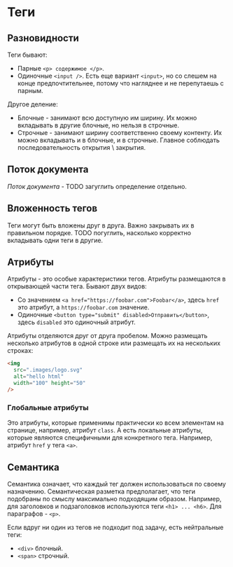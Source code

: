 # Теги

## Разновидности

Теги бывают:

* Парные `<p> содержимое </p>`.
* Одиночные `<input />`. Есть еще вариант `<input>`, но со слешем на конце предпочтительнее, потому что нагляднее и не перепутаешь с парным.

Другое деление:

* Блочные - занимают всю доступную им ширину. Их можно вкладывать в другие блочные, но нельзя в строчные.
* Строчные - занимают ширину соответственно своему контенту. Их можно вкладывать и в блочные, и в строчные. Главное соблюдать последовательность открытия \ закрытия.

## Поток документа

*Поток документа* - TODO загуглить определение отдельно.

## Вложенность тегов

Теги могут быть вложены друг в друга. Важно закрывать их в правильном порядке. TODO погуглить, насколько корректно вкладывать одни теги в другие.

## Атрибуты

Атрибуты - это особые характеристики тегов. Атрибуты размещаются в открывающей части тега. Бывают двух видов:

* Со значением `<a href="https://foobar.com">Foobar</a>`, здесь `href` это атрибут, а `https://foobar.com` значение.
* Одиночные `<button type="submit" disabled>Отправить</button>`, здесь `disabled` это одиночный атрибут.

Атрибуты отделяются друг от друга пробелом. Можно размещать несколько атрибутов в одной строке или размещать их на нескольких строках:

```html
<img
  src=".images/logo.svg"
  alt="hello html"
  width="100" height="50"
/>
```

### Глобальные атрибуты

Это атрибуты, которые применимы практически ко всем элементам на странице, например, атрибут `class`. А есть локальные атрибуты, которые являются специфичными для конкретного тега. Например, атрибут `href` у тега `<a>`.

## Семантика

Семантика означает, что каждый тег должен использоваться по своему назначению. Семантическая разметка предполагает, что теги подобраны по смыслу максимально подходящим образом. Например, для заголовков и подзаголовков используются теги `<h1> ... <h6>`. Для параграфов - `<p>`.

Если вдруг ни один из тегов не подходит под задачу, есть нейтральные теги:

* `<div>` блочный.
* `<span>` строчный.

